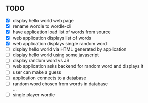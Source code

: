 ## TODO
- [x] display hello world web page  
- [x] rename wordle to wordle-cli  
- [x] have application load list of words from source  
- [x] web application displays list of words
- [x] web application displays single random word
- [ ] display hello world via HTML generated by application
- [ ] display hello world using some javascript
- [ ] display random word vs JS
- [ ] web application asks backend for random word and displays it
- [ ] user can make a guess 
- [ ] application connects to a database  
- [ ] random word chosen from words in database  
...  
- [ ] single player wordle  
